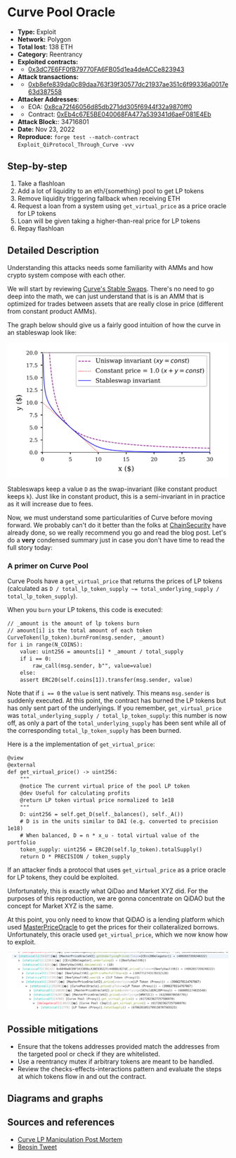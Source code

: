 # Curve Pool Oracle
- **Type:** Exploit
- **Network:** Polygon
- **Total lost**: 138 ETH
- **Category:** Reentrancy
- **Exploited contracts:**
- - [0x3dC7E6FF0fB79770FA6FB05d1ea4deACCe823943](https://polygonscan.com/address/0x3dC7E6FF0fB79770FA6FB05d1ea4deACCe823943)
- **Attack transactions:**
- - [0xb8efe839da0c89daa763f39f30577dc21937ae351c6f99336a0017e63d387558](https://polygonscan.com/tx/0xb8efe839da0c89daa763f39f30577dc21937ae351c6f99336a0017e63d387558)
- **Attacker Addresses**:
- - EOA: [0x8ca72f46056d85db271dd305f6944f32a9870ff0](https://etherscan.io/address/0x8ca72f46056d85db271dd305f6944f32a9870ff0)
- - Contract: [0xEb4c67E5BE040068FA477a539341d6aeF081E4Eb](https://polygonscan.com/address/0xEb4c67E5BE040068FA477a539341d6aeF081E4Eb)
- **Attack Block:**:  34716801
- **Date:** Nov 23, 2022
- **Reproduce:** `forge test --match-contract Exploit_QiProtocol_Through_Curve -vvv`

## Step-by-step 
1. Take a flashloan 
2. Add a lot of liquidity to an eth/{something} pool to get LP tokens
3. Remove liquidity triggering fallback when receiving ETH
4. Request a loan from a system using `get_virtual_price` as a price oracle for LP tokens
5. Loan will be given taking a higher-than-real price for LP tokens
6. Repay flashloan

## Detailed Description

Understanding this attacks needs some familiarity with AMMs and how crypto system compose with each other. 

We will start by reviewing [Curve's Stable Swaps](https://curve.fi/files/stableswap-paper.pdf). There's no need to go deep into the math, we can just understand that is is an AMM that is optimized for trades between assets that are really close in price (different from constant product AMMs).

The graph below should give us a fairly good intuition of how the curve in an stableswap look like:

![stableswap curve](stableswap.png)

Stableswaps keep a value `D` as the swap-invariant (like constant product keeps `k`). Just like in constant product, this is a semi-invariant in in practice as it will increase due to fees.

Now, we must understand some particularities of Curve before moving forward. We probably can't do it better than the folks at [ChainSecurity](https://chainsecurity.com/heartbreaks-curve-lp-oracles/) have already done, so we really recommend you  go and read the blog post. Let's do a **very** condensed summary just in case you don't have time to read the full story today:

### A primer on Curve Pool
Curve Pools have a `get_virtual_price` that returns the prices of LP tokens (calculated as `D / total_lp_token_supply ~= total_underlying_supply / total_lp_token_supply`). 

When you `burn` your LP tokens, this code is executed:

``` solidity
// _amount is the amount of lp tokens burn
// amount[i] is the total amount of each token
CurveToken(lp_token).burnFrom(msg.sender, _amount)
for i in range(N_COINS):
    value: uint256 = amounts[i] * _amount / total_supply
    if i == 0:
        raw_call(msg.sender, b"", value=value)
    else:
    assert ERC20(self.coins[1]).transfer(msg.sender, value)
```

Note that if `i == 0` the `value` is sent natively. This means `msg.sender` is suddenly executed. At this point, the contract has burned the LP tokens but has only sent part of the underlyings. If you remember, `get_virtual_price` was `total_underlying_supply / total_lp_token_supply`: this number is now off, as only a part of the `total_underlying_supply` has been sent while all of the corresponding `total_lp_token_supply` has been burned.

Here is a the implementation of `get_virtual_price`:
``` vyper
@view
@external
def get_virtual_price() -> uint256:
    """
    @notice The current virtual price of the pool LP token
    @dev Useful for calculating profits
    @return LP token virtual price normalized to 1e18
    """
    D: uint256 = self.get_D(self._balances(), self._A())
    # D is in the units similar to DAI (e.g. converted to precision 1e18)
    # When balanced, D = n * x_u - total virtual value of the portfolio
    token_supply: uint256 = ERC20(self.lp_token).totalSupply()
    return D * PRECISION / token_supply
```
If an attacker finds a protocol that uses `get_virtual_price` as a price oracle for LP tokens, they could be exploited.

Unfortunately, this is exactly what QiDao and Market XYZ did. For the purposes of this reproduction, we are gonna concentrate on QiDAO but the concept for Market XYZ is the same.

At this point, you only need to know that QiDAO is a lending platform which used [MasterPriceOracle](https://polygonscan.com/address/0x71585E806402473Ff25eda3e2C3C17168767858a) to get the prices for their collateralized borrows. Unfortunately, this oracle used `get_virtual_price`, which we now know how to exploit.

![trace](call_trace.png)

## Possible mitigations
- Ensure that the tokens addresses provided match the addresses from the targeted pool or check if they are whitelisted.
- Use a reentrancy mutex if arbitrary tokens are meant to be handled.
- Review the checks-effects-interactions pattern and evaluate the steps at which tokens flow in and out the contract.

## Diagrams and graphs

## Sources and references
- [Curve LP Manipulation Post Mortem](https://chainsecurity.com/curve-lp-oracle-manipulation-post-mortem/)
- [Beosin Tweet](https://twitter.com/BeosinAlert/status/1584551399941365763)
